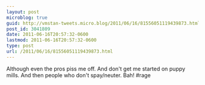 ```yaml
---
layout: post
microblog: true
guid: http://vmstan-tweets.micro.blog/2011/06/16/81556051119439873.html
post_id: 3041809
date: 2011-06-16T20:57:32-0600
lastmod: 2011-06-16T20:57:32-0600
type: post
url: /2011/06/16/81556051119439873.html
---
```

Although even the pros piss me off. And don't get me started on puppy mills. And then people who don't spay/neuter. Bah! #rage
